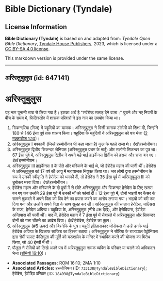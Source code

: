 # Bible Dictionary (Tyndale)

## License Information

**Bible Dictionary (Tyndale)** is based on and adapted from: _Tyndale Open Bible Dictionary_, [Tyndale House Publishers](https://tyndaleopenresources.com/), 2023, which is licensed under a [CC BY-SA 4.0 license](https://creativecommons.org/licenses/by-sa/4.0/legalcode.en).

This markdown version is provided under the same license.



--------------------------------

## अरिस्तुबुलुस (id: 647141)

अरिस्तुबुलुस
============

यह नाम यूनानी भाषा से लिया गया है। इसका अर्थ है "सर्वश्रेष्ठ सलाह देने वाला।" पुराने और नए नियमों के बीच के समय में, फिलिस्तीन में शासक परिवारों ने इस नाम का उपयोग किया था।

1. सिकन्दरिया (मिस्र) में यहूदियों का याजक। अरिस्तुबुलुस ने मिस्री शासक टॉलेमी को शिक्षा दी, जिन्होंने 180 से 146 ईसा पूर्व तक शासन किया। यहूदिया के यहूदियों ने अरिस्तुबुलुस को पत्र भेजा ([2 मक्काबीज 1:10](https://ref.ly/2Macc1:10))।
2. अरिस्तुबुलुस I मक्काबी (जिन्हें हस्मोनीयन भी कहा जाता है) कुल के पहले राजा थे। *देखें* हस्मोनीयन।
3. अरिस्तुबुलुस द्वितीय सिकन्दर जेनियस (अरिस्तुबुलुस प्रथम के भाई) और सलोमी सिकन्दर का पुत्र था। 67 ईसा पूर्व में, अरिस्तुबुलुस द्वितीय ने अपने बड़े भाई हाइर्केनस द्वितीय को हराया और राजा बन गए। *देखें* हस्मोनीयन।
4. अरिस्तुबुलुस III हाइर्केनस II के पोते और मरियम्ने के भाई थे, जो हेरोदेस महान की पत्नी थीं। हेरोदेस ने अरिस्तुबुलुस को 17 वर्ष की आयु में महायाजक नियुक्त किया था। जब लोगों द्वारा हस्मोनीयन के रूप में उनकी स्वीकृति ने हेरोदेस को धमकी दी, तो हेरोदेस ने 35 ईसा पूर्व में अरिस्तुबुलुस III को डुबोकर मरवा दिया। *देखें* हस्मोनीयन।
5. हेरोदेस महान और मरियमने के दो पुत्रों में से छोटे अरिस्तुबुलुस और सिकन्दर हेरोदेस के लिए खतरा बन गए जब उन्होंने 29 ईसा पूर्व में उनकी माँ को फांसी दी। 12 ईसा पूर्व में, दोनों भाइयों पर कैसर के सामने मुकदमे में अपने पिता को विष देने का प्रयास करने का आरोप लगाया गया। भाइयों को बरी कर दिया गया और उन्होंने अपने पिता के साथ सुलह कर ली। अरिस्तुबुलुस की सन्तान हेरोदेस, चाल्सिस के राजा, हेरोदेस अग्रिप्पा I यहूदिया के, अरिस्तुबुलुस (नीचे \#6 देखें), और हेरोदियास, हेरोदेस अन्तिपास की पत्नी थीं। बाद में, हेरोदेस महान ने 7 ईसा पूर्व में सेबास्ते में अरिस्तुबुलुस और सिकन्दर दोनों को गला घोंटने का आदेश दिया। *देखें* हेरोदेस, हेरोदेस का कुल।
6. अरिस्तुबुलुस (\#5 ऊपर) और बिरनीके के पुत्र। यहूदी इतिहासकार जोसेफस ने उन्हें उनके भाई हेरोदेस अग्रिप्पा के खिलाफ साजिश का हिस्सा बताया। अरिस्तुबुलुस ने सीरिया के राज्यपाल पेट्रोनियस द्वारा रोमी सम्राट कैलिगुला की मूर्ति को यरूशलेम के मन्दिर में स्थापित करने की योजना का विरोध किया, जो 40 ईस्वी में थी।
7. पौलुस ने रोमियों को लिखे अपने पत्र में अरिस्तुबुलुस नामक व्यक्ति के परिवार या घराने को अभिवादन भेजा ([रोमियों 16:10](https://ref.ly/Rom16:10))।

* **Associated Passages:** ROM 16:10; 2MA 1:10
* **Associated Articles:** हसमोनियन (ID: `733138@TyndaleBibleDictionary`); हेरोदेस, हेरोदिय परिवार (ID: `184938@TyndaleBibleDictionary`)

